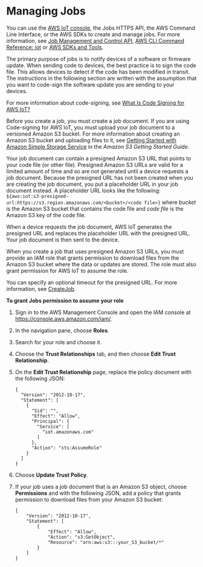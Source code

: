# Managing Jobs<a name="create-manage-jobs"></a>

You can use the [AWS IoT console](https://console.aws.amazon.com/iot/), the Jobs HTTPS API, the AWS Command Line Interface, or the AWS SDKs to create and manage jobs\. For more information, see [Job Management and Control API](jobs-api.md#jobs-http-api), [AWS CLI Command Reference: iot](https://docs.aws.amazon.com/cli/latest/reference/iot/index.html) or [AWS SDKs and Tools](http://aws.amazon.com/tools/#sdk)\.

The primary purpose of jobs is to notify devices of a software or firmware update\. When sending code to devices, the best practice is to sign the code file\. This allows devices to detect if the code has been modified in transit\. The instructions in the following section are written with the assumption that you want to code\-sign the software update you are sending to your devices\.

For more information about code\-signing, see [What Is Code Signing for AWS IoT?](https://docs.aws.amazon.com/signer/latest/developerguide/Welcome.html)

Before you create a job, you must create a job document\. If you are using Code\-signing for AWS IoT, you must upload your job document to a versioned Amazon S3 bucket\. For more information about creating an Amazon S3 bucket and uploading files to it, see [Getting Started with Amazon Simple Storage Service](https://docs.aws.amazon.com/AmazonS3/latest/gsg/GetStartedWithS3.html) in the *Amazon S3 Getting Started Guide*\.

Your job document can contain a presigned Amazon S3 URL that points to your code file \(or other file\)\. Presigned Amazon S3 URLs are valid for a limited amount of time and so are not generated until a device requests a job document\. Because the presigned URL has not been created when you are creating the job document, you put a placeholder URL in your job document instead\. A placeholder URL looks like the following: `${aws:iot:s3-presigned-url:https://s3.region.amazonaws.com/<bucket>/<code file>}` where *bucket* is the Amazon S3 bucket that contains the code file and *code file* is the Amazon S3 key of the code file\.

When a device requests the job document, AWS IoT generates the presigned URL and replaces the placeholder URL with the presigned URL\. Your job document is then sent to the device\.

When you create a job that uses presigned Amazon S3 URLs, you must provide an IAM role that grants permission to download files from the Amazon S3 bucket where the data or updates are stored\. The role must also grant permission for AWS IoT to assume the role\.

You can specify an optional timeout for the presigned URL\. For more information, see [CreateJob](jobs-api.md#jobs-CreateJob)\.

**To grant Jobs permission to assume your role**

1. Sign in to the AWS Management Console and open the IAM console at [https://console\.aws\.amazon\.com/iam/](https://console.aws.amazon.com/iam/)\.

1. In the navigation pane, choose **Roles**\.

1. Search for your role and choose it\.

1. Choose the **Trust Relationships** tab, and then choose **Edit Trust Relationship**\.

1. On the **Edit Trust Relationship** page, replace the policy document with the following JSON:

   ```
   {
     "Version": "2012-10-17",
     "Statement": [
       {
         "Sid": "",
         "Effect": "Allow",
         "Principal": {
           "Service": [
             "iot.amazonaws.com"
           ]
         },
         "Action": "sts:AssumeRole"
       }
     ]
   }
   ```

1. Choose **Update Trust Policy**\.

1. If your job uses a job document that is an Amazon S3 object, choose **Permissions** and with the following JSON, add a policy that grants permission to download files from your Amazon S3 bucket:

   ```
   {
       "Version": "2012-10-17",
       "Statement": [
           {
               "Effect": "Allow",
               "Action": "s3:GetObject",
               "Resource": "arn:aws:s3:::your_S3_bucket/*"
           }
       ]
   }
   ```